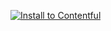 [![Install to Contentful](https://www.ctfstatic.com/button/install-small.svg)](https://app.contentful.com/deeplink?link=apps&id=6BxCfQxAPhfJvzXLM2Lptn)